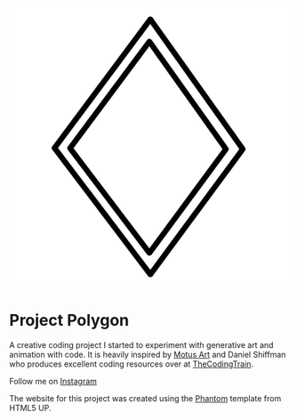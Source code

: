 ![logo](./assets/img/diamond.svg)
# Project Polygon

A creative coding project I started to experiment with generative art and animation with code. It is heavily inspired by [Motus Art](https://owenmcateer.github.io/Motus-Art/) and Daniel Shiffman who produces excellent coding resources over at [TheCodingTrain](https://thecodingtrain.com/).

Follow me on [Instagram](https://www.instagram.com/pr0jectpolygon/)

The website for this project was created using the [Phantom](https://html5up.net/phantom) template from HTML5 UP.